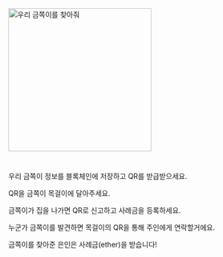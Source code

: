 <img width="285" alt="우리 금쪽이를 찾아줘" src="https://user-images.githubusercontent.com/24891555/166637528-cb7f602d-6d7f-44a3-a792-82d37b39d952.png">

#

우리 금쪽이 정보를 블록체인에 저장하고 QR를 받급받으세요.

QR을 금쪽이 목걸이에 달아주세요.

금쪽이가 집을 나가면 QR로 신고하고 사례금을 등록하세요.

누군가 금쪽이를 발견하면 목걸이의 QR을 통해 주인에게 연락할거에요. 

금쪽이를 찾아준 은인은 사례금(ether)을 받습니다!
